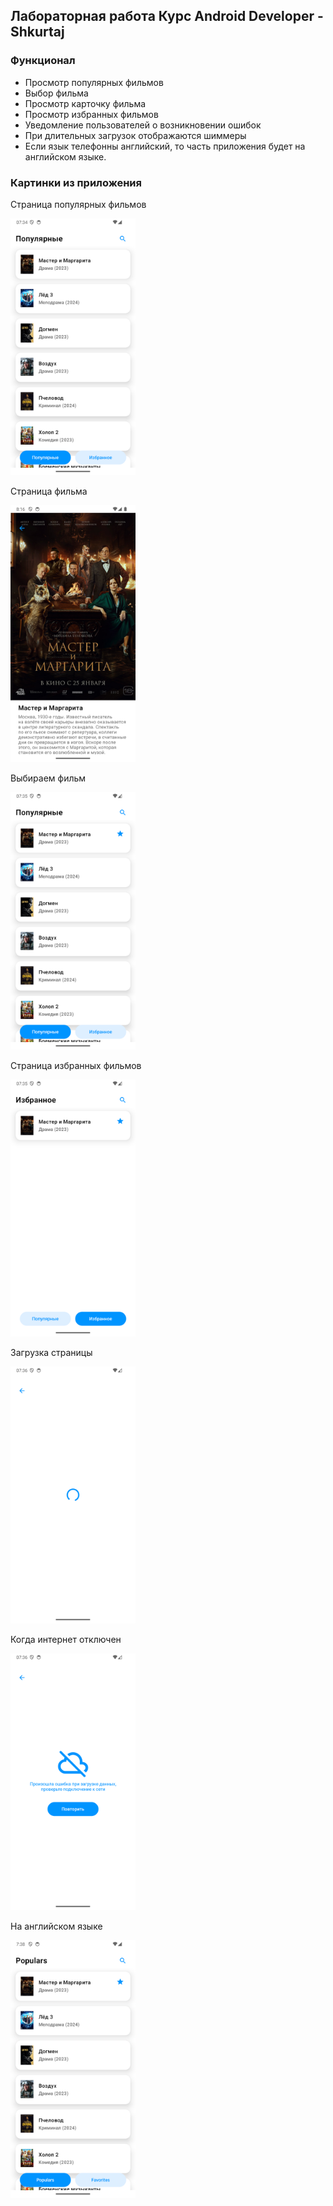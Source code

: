 ## Лабораторная работа Курс Android Developer - Shkurtaj


### Функционал
- Просмотр популярных фильмов
- Выбор фильма
- Просмотр карточку фильма
- Просмотр избранных фильмов
- Уведомление пользователей о возникновении ошибок
- При длительных загрузок отображаются шиммеры
- Если язык телефонны английский, то часть приложения будет на английском языке.


### Картинки из приложения
Страница популярных фильмов

<img src="https://github.com/shkurtajadela/img/blob/main/main_page.png?raw=true" width="200">


Страница фильмa

<img src="https://github.com/shkurtajadela/img/blob/main/card_film.png?raw=true" width="200">


Выбираем фильм

<img src="https://github.com/shkurtajadela/img/blob/main/choose_fav.png?raw=true" width="200">


Страница избранных фильмов

<img src="https://github.com/shkurtajadela/img/blob/main/fav.png?raw=true" width="200">


Загрузка страницы

<img src="https://github.com/shkurtajadela/img/blob/main/loading.png?raw=true" width="200">


Когда интернет отключен

<img src="https://github.com/shkurtajadela/img/blob/main/no_internet.png?raw=true" width="200">


На английском языке

<img src="https://github.com/shkurtajadela/img/blob/main/english_main_menu.png?raw=true" width="200">